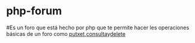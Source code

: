 # php-forum
#Es un foro que está hecho por php que te permite hacer les operaciones básicas de un foro como [putxet](https://github.com/omarkass/php-forum/blob/master/putxet.php),[consulta](https://github.com/omarkass/php-forum/blob/master/CONSULTAR.php)y[delete](https://github.com/omarkass/php-forum/blob/master/delete.php)

